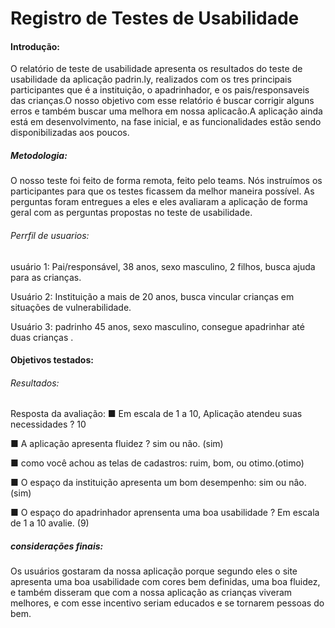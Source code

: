 # Registro de Testes de Usabilidade
#### Introdução:

O relatório de teste de usabilidade apresenta os resultados do teste de usabilidade da aplicaçâo padrin.ly, realizados com os tres principais participantes que é a instituição, o apadrinhador, e os pais/responsaveis das crianças.O nosso objetivo com esse relatório é buscar corrigir alguns erros e também buscar uma melhora em nossa aplicacâo.A aplicação ainda está em desenvolvimento, na fase inicial, e as funcionalidades estão sendo disponibilizadas aos poucos.

##### Metodologia:

O nosso teste foi feito de forma remota, feito pelo teams. Nós instruímos os participantes para que os testes ficassem da melhor maneira possível. As perguntas foram entregues a eles e eles avaliaram a aplicação de forma geral com as perguntas propostas no teste de usabilidade.

###### Perrfil de usuarios:

usuário 1: Pai/responsável, 38 anos, sexo masculino, 2 filhos, busca ajuda para as crianças.

Usuário 2: Instituição a mais de 20 anos, busca vincular crianças em situações de vulnerabilidade.

Usuário 3: padrinho 45 anos, sexo masculino, consegue apadrinhar até duas crianças .

#### Objetivos testados:

###### Resultados:

Resposta da avaliação:
■ Em escala de 1 a 10, Aplicação atendeu suas necessidades ? 10

■ A aplicação apresenta fluidez ? sim ou não. (sim)

■ como você achou as telas de cadastros: ruim, bom, ou otimo.(otimo)

■ O espaço da instituição apresenta um bom desempenho: sim ou nâo. (sim)

■ O espaço do apadrinhador aprensenta uma boa usabilidade ? Em escala de 1 a 10 avalie. (9)


 ##### considerações  finais:

Os usuários gostaram da nossa aplicação porque segundo eles o site apresenta  uma boa usabilidade com cores bem definidas, uma boa fluidez, e também disseram que com a nossa aplicação as crianças viveram melhores, e com esse incentivo seriam educados e se tornarem pessoas do bem.
 
 



